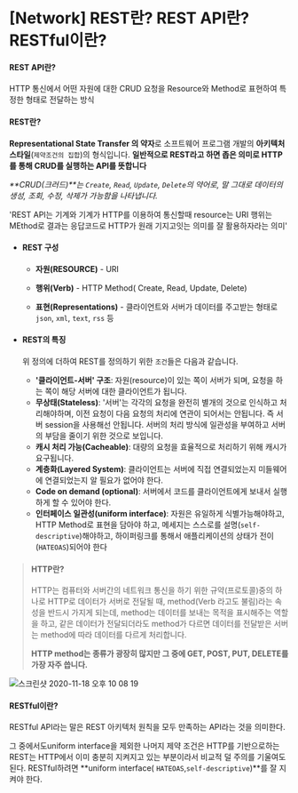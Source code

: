 # [Network] REST란? REST API란? RESTful이란?

#### REST API란? 

HTTP 통신에서 어떤 자원에 대한 CRUD 요청을 Resource와 Method로 표현하여 특정한 형태로 전달하는 방식



#### **REST란?** 

**Representational State Transfer 의 약자**로 소프트웨어 프로그램 개발의 **아키텍처 스타일**(`제약조건의 집합`)의 형식입니다. **일반적으로 REST라고 하면 좁은 의미로 HTTP를 통해 CRUD를 실행하는 API를 뜻합니다** 

_**CRUD(크러드)**는 `Create`, `Read`, `Update`, `Delete`의 약어로, 말 그대로 데이터의 생성, 조회, 수정, 삭제가 가능함을 나타냅니다._





'REST API는 기계와 기계가 HTTP를 이용하여 통신할때 resource는 URI 행위는 MEthod로 결과는 응답코드로 HTTP가 원래 기지고잇는 의미를 잘 활용하자라는 의미'

- #### REST 구성
  - **자원(RESOURCE)** - URI

  - **행위(Verb)** - HTTP Method( Create, Read, Update, Delete)
  - **표현(Representations)** - 클라이언트와 서버가 데이터를 주고받는 형태로` json`, `xml`, `text`, `rss` 등



- #### REST의 특징

  위 정의에 더하여 REST를 정의하기 위한 `조건`들은 다음과 같습니다.	

  - **'클라이언트-서버' 구조**: 자원(resource)이 있는 쪽이 서버가 되며, 요청을 하는 쪽이 해당 서버에 대한 클라이언트가 됩니다.
  - **무상태(Stateless)**: '서버'는 각각의 요청을 완전히 별개의 것으로 인식하고 처리해야하며, 이전 요청이 다음 요청의 처리에 연관이 되어서는 안됩니다. 즉 서버 session을 사용해선 안됩니다. 서버의 처리 방식에 일관성을 부여하고 서버의 부담을 줄이기 위한 것으로 보입니다.
  - **캐시 처리 가능(Cacheable)**: 대량의 요청을 효율적으로 처리하기 위해 캐시가 요구됩니다.
  - **계층화(Layered System)**: 클라이언트는 서버에 직접 연결되었는지 미들웨어에 연결되었는지 알 필요가 없어야 한다.
  - **Code on demand (optional)**: 서버에서 코드를 클라이언트에게 보내서 실행하게 할 수 있어야 한다.
  - **인터페이스 일관성(uniform interface)**: 자원은 유일하게 식별가능해야하고, HTTP Method로 표현을 담아야 하고, 메세지는 스스로를 설명(`self-descriptive`)해야하고, 하이퍼링크를 통해서 애플리케이션의 상태가 전이(`HATEOAS`)되어야 한다



> #### HTTP란?
>
> HTTP는 컴퓨터와 서버간의 네트워크 통신을 하기 위한 규약(프로토콜)중의 하나로 HTTP로 데이터가 서버로 전달될 때, method(Verb 라고도 불림)라는 속성을 반드시 가지게 되는데, method는 데이터를 보내는 목적을 표시해주는 역할을 하고, 같은 데이터가 전달되더라도 method가 다르면 데이터를 전달받은 서버는 method에 따라 데이터를 다르게 처리합니다.
>
> **HTTP method는 종류가 광장히 많지만 그 중에 GET, POST, PUT, DELETE를 가장 자주 씁니다.**

 

![스크린샷 2020-11-18 오후 10 08 19](https://user-images.githubusercontent.com/47776915/99534330-94c5a900-29ea-11eb-9249-2f761735a7e3.png)



#### RESTful이란? 

RESTful API라는 말은 REST 아키텍처 원칙을 모두 만족하는 API라는 것을 의미한다.

그 중에서도uniform interface을 제외한 나머지 제약 조건은 HTTP를 기반으로하는 REST는 HTTP에서 이미 충분히 지켜지고 있는 부분이라서 비교적 덜 주의를 기울여도 된다. RESTful하려면 **uniform interface( `HATEOAS`,`self-descriptive`)**를 잘 지켜야 한다.

